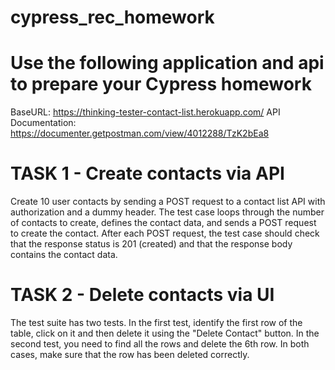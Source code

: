 # cypress_rec_homework

# Use the following application and api to prepare your Cypress homework

BaseURL: https://thinking-tester-contact-list.herokuapp.com/
API Documentation: https://documenter.getpostman.com/view/4012288/TzK2bEa8

# TASK 1 - Create contacts via API

Create 10 user contacts by sending a POST request to a contact list API with authorization and a dummy header. The test case loops through the number of contacts to create, defines the contact data, and sends a POST request to create the contact. After each POST request, the test case should check that the response status is 201 (created) and that the response body contains the contact data.

# TASK 2 - Delete contacts via UI

The test suite has two tests. In the first test, identify the first row of the table, click on it and then delete it using the "Delete Contact" button. In the second test, you need to find all the rows and delete the 6th row. In both cases, make sure that the row has been deleted correctly.
